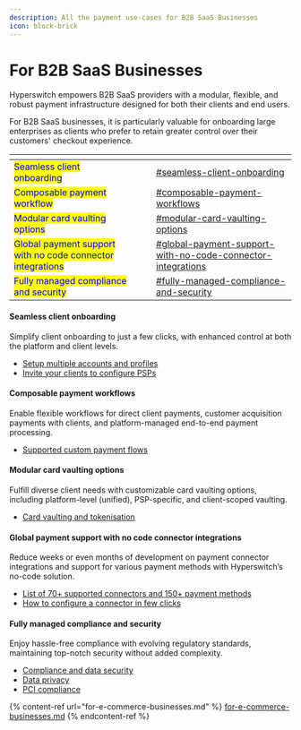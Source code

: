 ```yaml
---
description: All the payment use-cases for B2B SaaS Businesses
icon: block-brick
---
```


# For B2B SaaS Businesses

Hyperswitch empowers B2B SaaS providers with a modular, flexible, and robust payment infrastructure designed for both their clients and end users.&#x20;

For B2B SaaS businesses, it is particularly valuable for onboarding large enterprises as clients who prefer to retain greater control over their customers' checkout experience.

<table data-view="cards"><thead><tr><th></th><th data-hidden></th><th data-hidden></th><th data-hidden data-card-target data-type="content-ref"></th></tr></thead><tbody><tr><td><mark style="color:blue;">Seamless client onboarding</mark></td><td></td><td></td><td><a href="for-b2b-saas-businesses.md#seamless-client-onboarding">#seamless-client-onboarding</a></td></tr><tr><td><mark style="color:blue;">Composable payment workflow</mark></td><td></td><td></td><td><a href="for-b2b-saas-businesses.md#composable-payment-workflows">#composable-payment-workflows</a></td></tr><tr><td><mark style="color:blue;">Modular card vaulting options</mark></td><td></td><td></td><td><a href="for-b2b-saas-businesses.md#modular-card-vaulting-options">#modular-card-vaulting-options</a></td></tr><tr><td><mark style="color:blue;">Global payment support with no code connector integrations</mark></td><td></td><td></td><td><a href="for-b2b-saas-businesses.md#global-payment-support-with-no-code-connector-integrations">#global-payment-support-with-no-code-connector-integrations</a></td></tr><tr><td><mark style="color:blue;">Fully managed compliance and security</mark></td><td></td><td></td><td><a href="for-b2b-saas-businesses.md#fully-managed-compliance-and-security">#fully-managed-compliance-and-security</a></td></tr></tbody></table>

#### Seamless client onboarding&#x20;

Simplify client onboarding to just a few clicks, with enhanced control at both the platform and client levels.

* [Setup multiple accounts and profiles](https://docs.hyperswitch.io/features/account-management/hyperswitch-account-structure)
* [Invite your clients to configure PSPs](https://docs.hyperswitch.io/features/account-management/hyperswitch-account-structure#features-useful-for-your-business)&#x20;

#### Composable payment workflows&#x20;

Enable flexible workflows for direct client payments, customer acquisition payments with clients, and platform-managed end-to-end payment processing.

* [Supported custom payment flows](https://docs.hyperswitch.io/features/account-management/multiple-accounts-and-profiles/payment-workflows)

#### Modular card vaulting options&#x20;

Fulfill diverse client needs with customizable card vaulting options, including platform-level (unified), PSP-specific, and client-scoped vaulting.

* [Card vaulting and tokenisation](https://docs.hyperswitch.io/features/payment-flows-and-management/tokenization-and-saved-cards)

#### Global payment support with no code connector integrations&#x20;

Reduce weeks or even months of development on payment connector integrations and support for various payment methods with Hyperswitch’s no-code solution.

* [List of 70+ supported connectors and 150+ payment methods](https://hyperswitch.io/pm-list)
* [How to configure a connector in few clicks](https://docs.hyperswitch.io/hyperswitch-cloud/connectors/activate-connector-on-hyperswitch)

#### Fully managed compliance and security&#x20;

Enjoy hassle-free compliance with evolving regulatory standards, maintaining top-notch security without added complexity.

* [Compliance and data security](https://docs.hyperswitch.io/security-and-compliance/overview)
* [Data privacy](https://docs.hyperswitch.io/security-and-compliance/security)
* [PCI compliance](https://docs.hyperswitch.io/security-and-compliance/pci-compliance)



{% content-ref url="for-e-commerce-businesses.md" %}
[for-e-commerce-businesses.md](for-e-commerce-businesses.md)
{% endcontent-ref %}
